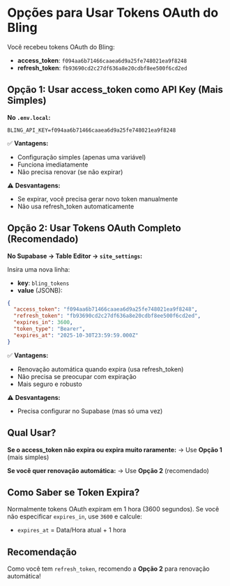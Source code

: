 # Opções para Usar Tokens OAuth do Bling

Você recebeu tokens OAuth do Bling:
- **access_token**: `f094aa6b71466caaea6d9a25fe748021ea9f8248`
- **refresh_token**: `fb93690cd2c27df636a8e20cdbf8ee500f6cd2ed`

## Opção 1: Usar access_token como API Key (Mais Simples)

**No `.env.local`:**
```env
BLING_API_KEY=f094aa6b71466caaea6d9a25fe748021ea9f8248
```

✅ **Vantagens:**
- Configuração simples (apenas uma variável)
- Funciona imediatamente
- Não precisa renovar (se não expirar)

⚠️ **Desvantagens:**
- Se expirar, você precisa gerar novo token manualmente
- Não usa refresh_token automaticamente

## Opção 2: Usar Tokens OAuth Completo (Recomendado)

**No Supabase → Table Editor → `site_settings`:**

Insira uma nova linha:
- **key**: `bling_tokens`
- **value** (JSONB):
```json
{
  "access_token": "f094aa6b71466caaea6d9a25fe748021ea9f8248",
  "refresh_token": "fb93690cd2c27df636a8e20cdbf8ee500f6cd2ed",
  "expires_in": 3600,
  "token_type": "Bearer",
  "expires_at": "2025-10-30T23:59:59.000Z"
}
```

✅ **Vantagens:**
- Renovação automática quando expira (usa refresh_token)
- Não precisa se preocupar com expiração
- Mais seguro e robusto

⚠️ **Desvantagens:**
- Precisa configurar no Supabase (mas só uma vez)

## Qual Usar?

**Se o access_token não expira ou expira muito raramente:**
→ Use **Opção 1** (mais simples)

**Se você quer renovação automática:**
→ Use **Opção 2** (recomendado)

## Como Saber se Token Expira?

Normalmente tokens OAuth expiram em 1 hora (3600 segundos).
Se você não especificar `expires_in`, use `3600` e calcule:
- `expires_at` = Data/Hora atual + 1 hora

## Recomendação

Como você tem `refresh_token`, recomendo a **Opção 2** para renovação automática!

